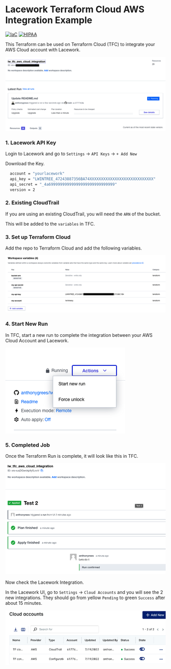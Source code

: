 # Lacework Terraform Cloud AWS Integration Example
[![IaC](https://app.soluble.cloud/api/v1/public/badges/cddb5b8c-0699-4311-be93-2c28b7f36ba2.svg?orgId=359062078604)](https://app.soluble.cloud/repos/details/github.com/anthonygrees/lw_tfc_aws_cloud_integration?orgId=359062078604)
[![HIPAA](https://app.soluble.cloud/api/v1/public/badges/a72347b7-e0b1-4eae-9df8-c762939b943a.svg?orgId=359062078604)](https://app.soluble.cloud/repos/details/github.com/anthonygrees/lw_tfc_aws_cloud_integration?orgId=359062078604)

This Terraform can be used on Terraform Cloud (TFC) to integrate your AWS Cloud account with Lacework.  
  
![TFC](/images/overview.png)
  
### 1. Lacework API Key
Login to Lacework and go to `Settings` -> `API Keys` -> `+ Add New`    
  
Download the Key.  
```bash
  account = "yourlacework"
  api_key = "LWINTREE_47243887356BA74XXXXXXXXXXXXXXXXXXXXXXXXXXXX"
  api_secret = "_4a69999999999999999999999999999"
  version = 2
```
  
### 2. Existing CloudTrail
If you are using an existing CloudTrail, you will need the `ARN` of the bucket.  
  
This will be added to the `variables` in TFC.
  
### 3. Set up Terraform Cloud
Add the repo to Terraform Cloud and add the following variables.
  
![TFC Vars](/images/variables.png)
  
### 4. Start New Run
In TFC, start a new run to complete the integration between your AWS Cloud Account and Lacework.  
  
![TFC Start](/images/start.png)
  
### 5. Completed Job
Once the Terraform Run is complete, it will look like this in TFC.
  
![TFC Complete](/images/complete.png)
  
Now check the Lacework Integration.  
  
In the Lacework UI, go to `Settings` -> `Cloud Accounts` and you will see the 2 new integrations.  They should go from yellow `Pending` to green `Success` after about 15 minutes.  
  
![LW Complete](/images/lwcomplete.png)
